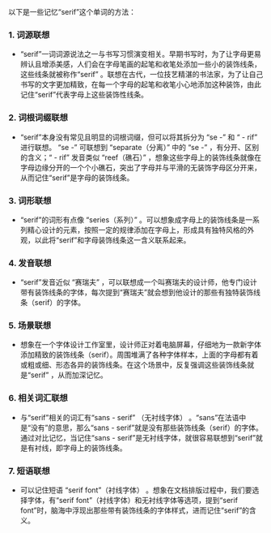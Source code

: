以下是一些记忆“serif”这个单词的方法：

### 1. 词源联想
 - “serif”一词词源说法之一与书写习惯演变相关。早期书写时，为了让字母更易辨认且增添美感，人们会在字母笔画的起笔和收笔处添加一些小的装饰线条，这些线条就被称作“serif” 。联想在古代，一位技艺精湛的书法家，为了让自己书写的文字更加精致，在每一个字母的起笔和收笔小心地添加这种装饰，由此记住“serif”代表字母上这些装饰性线条。

### 2. 词根词缀联想
 - “serif”本身没有常见且明显的词根词缀，但可以将其拆分为 “se -” 和 “ - rif” 进行联想。 “se -” 可联想到 “separate（分离）” 中的 “se -” ，有分开、区别的含义；“ - rif” 发音类似 “reef（礁石）” ，想象这些字母上的装饰线条就像在字母边缘分开的一个个小礁石，突出了字母并与平滑的无装饰字母区分开来，从而记住“serif”是字母的装饰线条。

### 3. 词形联想
 - “serif”的词形有点像 “series（系列）” 。可以想象成字母上的装饰线条是一系列精心设计的元素，按照一定的规律添加在字母上，形成具有独特风格的外观，以此将“serif”和字母装饰线条这一含义联系起来。

### 4. 发音联想
 - “serif”发音近似 “赛瑞夫” ，可以联想成一个叫赛瑞夫的设计师，他专门设计带有装饰线条的字体，每次提到“赛瑞夫”就会想到他设计的那些有独特装饰线条（serif）的字体。

### 5. 场景联想
 - 想象在一个字体设计工作室里，设计师正对着电脑屏幕，仔细地为一款新字体添加精致的装饰线条（serif）。周围堆满了各种字体样本，上面的字母都有着或粗或细、形态各异的装饰线条。在这个场景中，反复强调这些装饰线条就是“serif” ，从而加深记忆。

### 6. 相关词汇联想
 - 与“serif”相关的词汇有“sans - serif” （无衬线字体） 。“sans”在法语中是“没有”的意思，那么“sans - serif”就是没有那些装饰线条（serif）的字体。通过对比记忆，当记住“sans - serif”是无衬线字体，就很容易联想到“serif”就是有衬线，即字母上的装饰线条。

### 7. 短语联想
 - 可以记住短语 “serif font”（衬线字体） 。想象在文档排版过程中，我们要选择字体，有“serif font”（衬线字体）和无衬线字体等选项，提到“serif font”时，脑海中浮现出那些带有装饰线条的字体样式，进而记住“serif”的含义。 
